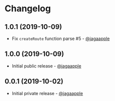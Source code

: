 # Changelog
## 1.0.1 (2019-10-09)
- Fix `createRoute` function parse #5 - [@jagaapple](https://github.com/jagaapple)

## 1.0.0 (2019-10-09)
- Initial public release - [@jagaapple](https://github.com/jagaapple)

## 0.0.1 (2019-10-02)
- Initial private release - [@jagaapple](https://github.com/jagaapple)
